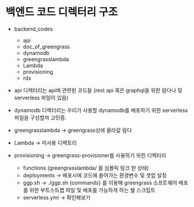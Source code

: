 # 백엔드 코드 디렉터리 구조

* backend_codes
    - api
    - doc_of_greengrass
    - dynamodb
    - greengrasslambda
    - Lambda
    - provisioning
    - rds

* api 디렉터리는 api에 관련된 코드들 (rest api 혹은 graphql을 위한 람다나 및 serverless 파일이 있음)

* dynamodb 디렉터리는 우리가 사용할 dynamodb를 배포하기 위한 serverless 파일을 구성할까 고민중.

* greengrasslambda -> greengrass상에 올라갈 람다

* Lambda -> 미사용 디렉토리

* provisioning -> greengrass-provisioner를 사용하기 위한 디렉터리
    - functions (greengrasslambda/ 를 심볼릭 링크 한 상태)
    - deployments -> 배포시에 코드에 들어가는 환경변수 및 셋업 설정
    - ggp.sh -> ./ggp.sh {commands} 를 이용해 greengrass 소프트웨어 배포를 위한 부트스트랩 파일 및 배포를 가능하게 하는 쉘 스크립트
    - serverless.yml -> 확인해보기
    
